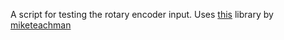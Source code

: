 A script for testing the rotary encoder input. Uses [this](https://github.com/miketeachman/micropython-rotary) library by [miketeachman](https://github.com/miketeachman)
